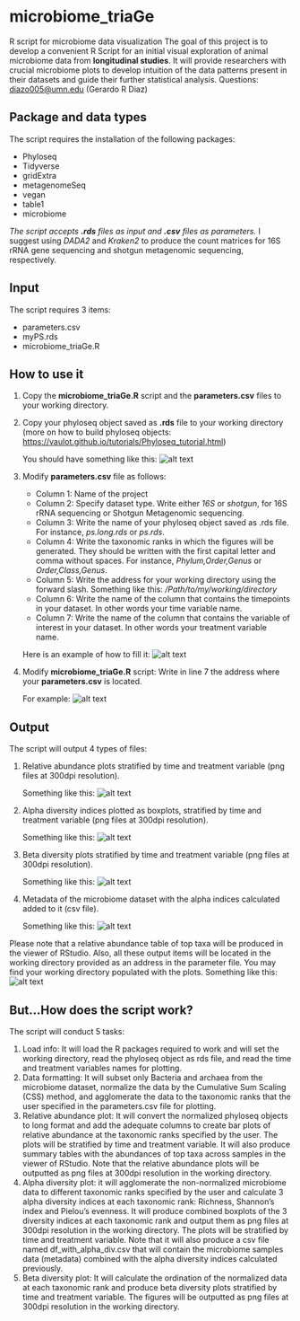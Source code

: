 # microbiome_triaGe
R script for microbiome data visualization 
The goal of this project is to develop a convenient R Script for an initial visual exploration of animal microbiome data from **longitudinal studies**. It will provide researchers with crucial microbiome plots to develop intuition of the data patterns present in their datasets and guide their further statistical analysis. 
Questions: diazo005@umn.edu (Gerardo R Diaz)

## Package and data types 
The script requires the installation of the following packages:
- Phyloseq
- Tidyverse
- gridExtra
- metagenomeSeq
- vegan
- table1
- microbiome

*The script accepts **.rds** files as input and **.csv** files as parameters.*
I suggest using *DADA2* and *Kraken2* to produce the count matrices for 16S rRNA gene sequencing and shotgun metagenomic sequencing, respectively.

## Input
The script requires 3 items:
- parameters.csv
- myPS.rds
- microbiome_triaGe.R

## How to use it
1. Copy the **microbiome_triaGe.R** script and the **parameters.csv** files to your working directory.
2. Copy your phyloseq object saved as **.rds** file to your working directory (more on how to build phyloseq objects: https://vaulot.github.io/tutorials/Phyloseq_tutorial.html)

   You should have something like this:
   ![alt text](/figures/Microbiome1.png "You need 3 files in your working directory!")
4. Modify **parameters.csv** file as follows:
    - Column 1: Name of the project
    - Column 2: Specify dataset type. Write either *16S* or *shotgun*, for 16S rRNA sequencing or Shotgun Metagenomic sequencing. 
    - Column 3: Write the name of your phyloseq object saved as .rds file. For instance, *ps.long.rds* or *ps.rds*.
    - Column 4: Write the taxonomic ranks in which the figures will be generated. They should be written with the first capital letter and comma without spaces. For instance, *Phylum,Order,Genus* or *Order,Class,Genus*.
    - Column 5: Write the address for your working directory using the forward slash. Something like this: */Path/to/my/working/directory*
    - Column 6: Write the name of the column that contains the timepoints in your dataset. In other words your time variable name.
    - Column 7: Write the name of the column that contains the variable of interest in your dataset. In other words your treatment variable name.
    
   Here is an example of how to fill it:
   ![alt text](/figures/Microbiome2.png "You may have something like this!")
6. Modify **microbiome_triaGe.R** script: Write in line 7 the address where your **parameters.csv** is located.

   For example:
   ![alt text](/figures/Microbiome3.png "The address is in light green")

## Output
The script will output 4 types of files:
1.	Relative abundance plots stratified by time and treatment variable (png files at 300dpi resolution).

  	Something like this:
  	![alt text](/figures/Microbiome4.png "Relative abundance plots example")
3.	Alpha diversity indices plotted as boxplots, stratified by time and treatment variable (png files at 300dpi resolution).

  	Something like this:
  	![alt text](/figures/Microbiome5.png "Relative abundance plots example")
5.	Beta diversity plots stratified by time and treatment variable (png files at 300dpi resolution).

  	Something like this:
  	![alt text](/figures/Microbiome6.png "Relative abundance plots example")
7.	Metadata of the microbiome dataset with the alpha indices calculated added to it (csv file).

  	Something like this: ![alt text](/figures/Microbiome7.png "Relative abundance plots example")

Please note that a relative abundance table of top taxa will be produced in the viewer of RStudio. Also, all these output items will be located in the working directory provided as an address in the parameter file.
You may find your working directory populated with the plots. 
Something like this: 
![alt text](/figures/Microbiome8.png "The address is in light green")

## But...How does the script work?
The script will conduct 5 tasks: 
1.	Load info: It will load the R packages required to work and will set the working directory, read the phyloseq object as rds file, and read the time and treatment variables names for plotting.
2.	Data formatting: It will subset only Bacteria and archaea from the microbiome dataset, normalize the data by the Cumulative Sum Scaling (CSS) method, and agglomerate the data to the taxonomic ranks that the user specified in the parameters.csv file for plotting. 
3.	Relative abundance plot: It will convert the normalized phyloseq objects to long format and add the adequate columns to create bar plots of relative abundance at the taxonomic ranks specified by the user. The plots will be stratified by time and treatment variable. It will also produce summary tables with the abundances of top taxa across samples in the viewer of RStudio. Note that the relative abundance plots will be outputted as png files at 300dpi resolution in the working directory. 
4.	Alpha diversity plot: it will agglomerate the non-normalized microbiome data to different taxonomic ranks specified by the user and calculate 3 alpha diversity indices at each taxonomic rank: Richness, Shannon’s index and Pielou’s evenness. It will produce combined boxplots of the 3 diversity indices at each taxonomic rank and output them as png files at 300dpi resolution in the working directory. The plots will be stratified by time and treatment variable. Note that it will also produce a csv file named df_with_alpha_div.csv that will contain the microbiome samples data (metadata) combined with the alpha diversity indices calculated previously.
5.	Beta diversity plot: It will calculate the ordination of the normalized data at each taxonomic rank and produce beta diversity plots stratified by time and treatment variable. The figures will be outputted as png files at 300dpi resolution in the working directory. 

